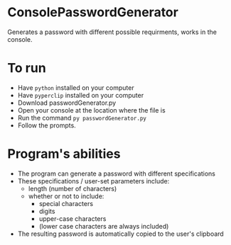 # ConsolePasswordGenerator
Generates a password with different possible requirments, works in the console.

# To run
- Have `python` installed on your computer
- Have `pyperclip` installed on your computer
- Download passwordGenerator.py
- Open your console at the location where the file is
- Run the command `py passwordGenerator.py`
- Follow the prompts.

# Program's abilities
- The program can generate a password with different specifications
- These specifications / user-set parameters include: 
   - length (number of characters) 
   - whether or not to include:
      * special characters
      * digits
      * upper-case characters
      * (lower case characters are always included)
- The resulting password is automatically copied to the user's clipboard
   
